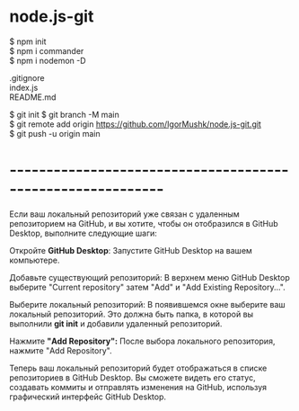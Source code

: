 # node.js-git

$ npm init  
$ npm i commander  
$ npm i nodemon -D

.gitignore  
index.js  
README.md

$ git init
$ git branch -M main  
$ git remote add origin https://github.com/IgorMushk/node.js-git.git  
$ git push -u origin main

# -----------------------------------------------------------
Если ваш локальный репозиторий уже связан с удаленным репозиторием на GitHub, и вы хотите, чтобы он отобразился в GitHub Desktop, выполните следующие шаги:

Откройте **GitHub Desktop**:
Запустите GitHub Desktop на вашем компьютере.

Добавьте существующий репозиторий:
В верхнем меню GitHub Desktop выберите "Current repository" затем "Add" и  "Add Existing Repository...".

Выберите локальный репозиторий:
В появившемся окне выберите ваш локальный репозиторий. Это должна быть папка, в которой вы выполнили **git init** и добавили удаленный репозиторий.

Нажмите **"Add Repository":**
После выбора локального репозитория, нажмите "Add Repository".

Теперь ваш локальный репозиторий будет отображаться в списке репозиториев в GitHub Desktop. Вы сможете видеть его статус, создавать коммиты и отправлять изменения на GitHub, используя графический интерфейс GitHub Desktop.





